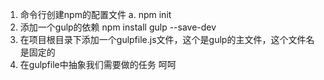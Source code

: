 1. 命令行创建npm的配置文件
  a. npm init
2. 添加一个gulp的依赖
  npm install gulp --save-dev
3. 在项目根目录下添加一个gulpfile.js文件，这个是gulp的主文件，这个文件名是固定的
4. 在gulpfile中抽象我们需要做的任务
呵呵
